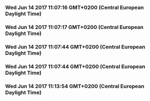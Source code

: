 

### Wed Jun 14 2017 11:07:16 GMT+0200 (Central European Daylight Time) 
### Wed Jun 14 2017 11:07:17 GMT+0200 (Central European Daylight Time) 
### Wed Jun 14 2017 11:07:44 GMT+0200 (Central European Daylight Time) 
### Wed Jun 14 2017 11:07:44 GMT+0200 (Central European Daylight Time) 
### Wed Jun 14 2017 11:13:54 GMT+0200 (Central European Daylight Time) 

